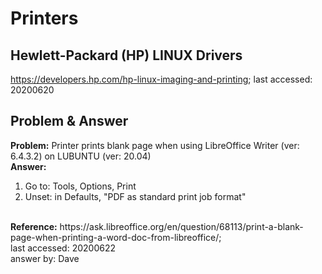 # Printers
## Hewlett-Packard (HP) LINUX Drivers
https://developers.hp.com/hp-linux-imaging-and-printing; last accessed: 20200620

## Problem & Answer
<b>Problem:</b> Printer prints blank page when using LibreOffice Writer (ver: 6.4.3.2) on LUBUNTU (ver: 20.04)<br/>
<b>Answer:</b> 
1) Go to: Tools, Options, Print<br/>
2) Unset: in Defaults, "PDF as standard print job format"<br/>
<br/>
<b>Reference:</b> https://ask.libreoffice.org/en/question/68113/print-a-blank-page-when-printing-a-word-doc-from-libreoffice/;<br/>
last accessed: 20200622<br/>
answer by: Dave
